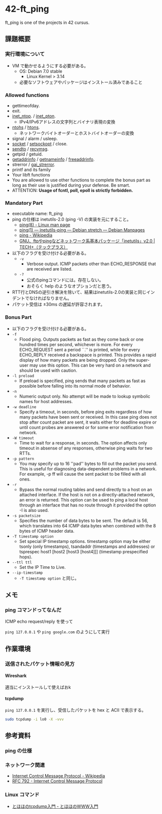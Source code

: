 # 42-ft_ping

ft_ping is one of the projects in 42 cursus.

## 課題概要

### 実行環境について

- VM で動かせるようにする必要がある。
  - OS: Debian 7.0 stable
    - Linux Kernel > 3.14
  - 必要なソフトウェアやパッケージはインストール済みであること

### Allowed functions

- gettimeofday.
- exit.
- [inet_ntop](https://linuxjm.osdn.jp/html/LDP_man-pages/man3/inet_ntop.3.html). / [inet_pton](https://linuxjm.osdn.jp/html/LDP_man-pages/man3/inet_pton.3.html).
  - IPv4/IPv6アドレスの文字列とバイナリ表現の変換
- [ntohs](https://linuxjm.osdn.jp/html/LDP_man-pages/man3/ntohs.3.html) / [htons](https://linuxjm.osdn.jp/html/LDP_man-pages/man3/htons.3.html).
  - ネットワークバイトオーダーとホストバイトオーダーの変換
- signal / alarm / usleep.
- [socket](https://linuxjm.osdn.jp/html/LDP_man-pages/man2/socket.2.html) / [setsockopt](https://linuxjm.osdn.jp/html/LDP_man-pages/man2/getsockopt.2.html) / close.
- [sendto](https://linuxjm.osdn.jp/html/LDP_man-pages/man2/send.2.html) / [recvmsg](https://linuxjm.osdn.jp/html/LDP_man-pages/man2/recvmsg.2.html).
- getpid / getuid.
- [getaddrinfo](https://linuxjm.osdn.jp/html/LDP_man-pages/man3/getaddrinfo.3.html) / [getnameinfo](https://linuxjm.osdn.jp/html/LDP_man-pages/man3/getnameinfo.3.html) / [freeaddrinfo](https://linuxjm.osdn.jp/html/LDP_man-pages/man3/getaddrinfo.3.html).
- strerror / [gai_strerror](https://linuxjm.osdn.jp/html/LDP_man-pages/man3/getaddrinfo.3.html).
- printf and its family
- Your libft functions
- You are allowed to use other functions to complete the bonus part as long as
their use is justified during your defense. Be smart.
- ATTENTION: **Usage of fcntl, poll, epoll is strictly forbidden.**

### Mandatory Part

- executable name: ft_ping
- ping の仕様は inetutils-2.0 (ping -V) の実装を元にすること。
  - [ping(8) - Linux man page](https://linux.die.net/man/8/ping)
  - [ping(1) — inetutils-ping — Debian stretch — Debian Manpages](https://manpages.debian.org/stretch/inetutils-ping/ping.1.en.html)
  - [ping - Wikipedia](https://ja.wikipedia.org/wiki/Ping)
  - [GNU、ftpやpingなどネットワーク系基本パッケージ「inetutils」v2.0 | TECH+（テックプラス）](https://news.mynavi.jp/techplus/article/20210208-1710802/)
- 以下のフラグを受け付ける必要がある。
    - `-v`
      - Verbose output. ICMP packets other than ECHO_RESPONSE that are received are listed.
    - `-?`
      - 公式のpingコマンドには。存在しない。
      - おそらく help のようなオプションだと思う。
- RTT行とDNSの逆引き解決を除いて、結果はinetutils-2.0の実装と同じインデントでなければなりません。
- パケット受信は ±30ms の遅延が許容されます。

### Bonus Part

- 以下のフラグを受け付ける必要がある。
 - `-f`
   - Flood ping. Outputs packets as fast as they come back or one hundred times per second, whichever is more. For every ECHO_REQUEST sent a period ``.'' is printed, while for every ECHO_REPLY received a backspace is printed. This provides a rapid display of how many packets are being dropped. Only the super-user may use this option. This can be very hard on a network and should be used with caution.
 - `-l preload`
   - If preload is specified, ping sends that many packets as fast as possible before falling into its normal mode of behavior.
 - `-n`
   - Numeric output only. No attempt will be made to lookup symbolic names for host addresses.
 - `-w deadline`
   - Specify a timeout, in seconds, before ping exits regardless of how many packets have been sent or received. In this case ping does not stop after count packet are sent, it waits either for deadline expire or until count probes are answered or for some error notification from network.
 - `-W timeout`
   - Time to wait for a response, in seconds. The option affects only timeout in absense of any responses, otherwise ping waits for two RTTs.
 - `-p pattern`
   - You may specify up to 16 ''pad'' bytes to fill out the packet you send. This is useful for diagnosing data-dependent problems in a network. For example, -p ff will cause the sent packet to be filled with all ones.
 - `-r`
   - Bypass the normal routing tables and send directly to a host on an attached interface. If the host is not on a directly-attached network, an error is returned. This option can be used to ping a local host through an interface that has no route through it provided the option -I is also used.
 - `-s packetsize`
   - Specifies the number of data bytes to be sent. The default is 56, which translates into 64 ICMP data bytes when combined with the 8 bytes of ICMP header data.
 - `-T timestamp option`
   - Set special IP timestamp options. timestamp option may be either tsonly (only timestamps), tsandaddr (timestamps and addresses) or tsprespec host1 [host2 [host3 [host4]]] (timestamp prespecified hops).
 - `--ttl ttl`
   - Set the IP Time to Live.
 - `--ip-timestamp`
   - `-T timestamp option` と同じ。

## メモ

### ping コマンドってなんだ

ICMP echo request/reply を使って

`ping 127.0.0.1` や `ping google.com` のようにして実行

## 作業環境

### 送信されたパケット情報の見方

#### Wireshark

適当にインストールして使えばおk

#### tcpdump

`ping 127.0.0.1` を実行し、受信したパケットを hex と ACII で表示する。

```sh
sudo tcpdump -i lo0 -X -vvv
```

## 参考資料

### ping の仕様

### ネットワーク関連

- [Internet Control Message Protocol - Wikipedia](https://ja.wikipedia.org/wiki/Internet_Control_Message_Protocol)
- [RFC 792 - Internet Control Message Protocol](https://datatracker.ietf.org/doc/html/rfc792)

### Linux コマンド

- [とほほのtcpdump入門 - とほほのWWW入門](https://www.tohoho-web.com/ex/tcpdump.html)